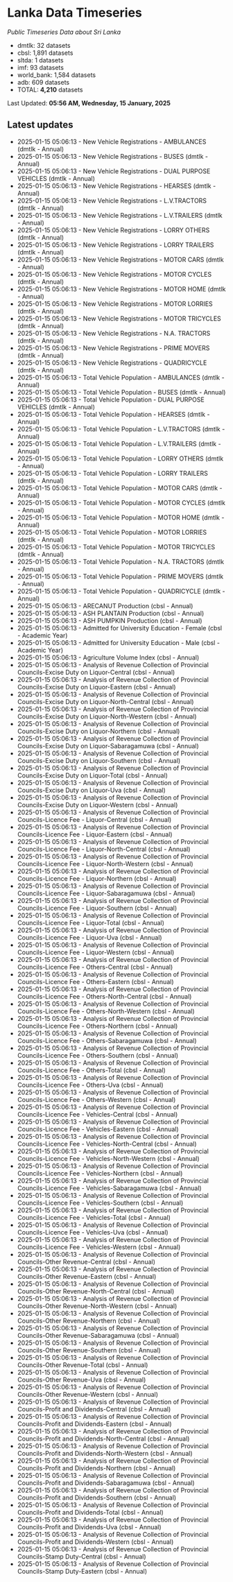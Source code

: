 # Lanka Data Timeseries
*Public Timeseries Data about Sri Lanka*

* dmtlk: 32 datasets
* cbsl: 1,891 datasets
* sltda: 1 datasets
* imf: 93 datasets
* world_bank: 1,584 datasets
* adb: 609 datasets
* TOTAL: **4,210** datasets

Last Updated: **05:56 AM, Wednesday, 15 January, 2025**

## Latest updates

* 2025-01-15 05:06:13 - New Vehicle Registrations - AMBULANCES (dmtlk - Annual)
* 2025-01-15 05:06:13 - New Vehicle Registrations - BUSES (dmtlk - Annual)
* 2025-01-15 05:06:13 - New Vehicle Registrations - DUAL PURPOSE VEHICLES (dmtlk - Annual)
* 2025-01-15 05:06:13 - New Vehicle Registrations - HEARSES (dmtlk - Annual)
* 2025-01-15 05:06:13 - New Vehicle Registrations - L.V.TRACTORS (dmtlk - Annual)
* 2025-01-15 05:06:13 - New Vehicle Registrations - L.V.TRAILERS (dmtlk - Annual)
* 2025-01-15 05:06:13 - New Vehicle Registrations - LORRY OTHERS (dmtlk - Annual)
* 2025-01-15 05:06:13 - New Vehicle Registrations - LORRY TRAILERS (dmtlk - Annual)
* 2025-01-15 05:06:13 - New Vehicle Registrations - MOTOR CARS (dmtlk - Annual)
* 2025-01-15 05:06:13 - New Vehicle Registrations - MOTOR CYCLES (dmtlk - Annual)
* 2025-01-15 05:06:13 - New Vehicle Registrations - MOTOR HOME (dmtlk - Annual)
* 2025-01-15 05:06:13 - New Vehicle Registrations - MOTOR LORRIES (dmtlk - Annual)
* 2025-01-15 05:06:13 - New Vehicle Registrations - MOTOR TRICYCLES (dmtlk - Annual)
* 2025-01-15 05:06:13 - New Vehicle Registrations - N.A. TRACTORS (dmtlk - Annual)
* 2025-01-15 05:06:13 - New Vehicle Registrations - PRIME MOVERS (dmtlk - Annual)
* 2025-01-15 05:06:13 - New Vehicle Registrations - QUADRICYCLE (dmtlk - Annual)
* 2025-01-15 05:06:13 - Total Vehicle Population - AMBULANCES (dmtlk - Annual)
* 2025-01-15 05:06:13 - Total Vehicle Population - BUSES (dmtlk - Annual)
* 2025-01-15 05:06:13 - Total Vehicle Population - DUAL PURPOSE VEHICLES (dmtlk - Annual)
* 2025-01-15 05:06:13 - Total Vehicle Population - HEARSES (dmtlk - Annual)
* 2025-01-15 05:06:13 - Total Vehicle Population - L.V.TRACTORS (dmtlk - Annual)
* 2025-01-15 05:06:13 - Total Vehicle Population - L.V.TRAILERS (dmtlk - Annual)
* 2025-01-15 05:06:13 - Total Vehicle Population - LORRY OTHERS (dmtlk - Annual)
* 2025-01-15 05:06:13 - Total Vehicle Population - LORRY TRAILERS (dmtlk - Annual)
* 2025-01-15 05:06:13 - Total Vehicle Population - MOTOR CARS (dmtlk - Annual)
* 2025-01-15 05:06:13 - Total Vehicle Population - MOTOR CYCLES (dmtlk - Annual)
* 2025-01-15 05:06:13 - Total Vehicle Population - MOTOR HOME (dmtlk - Annual)
* 2025-01-15 05:06:13 - Total Vehicle Population - MOTOR LORRIES (dmtlk - Annual)
* 2025-01-15 05:06:13 - Total Vehicle Population - MOTOR TRICYCLES (dmtlk - Annual)
* 2025-01-15 05:06:13 - Total Vehicle Population - N.A. TRACTORS (dmtlk - Annual)
* 2025-01-15 05:06:13 - Total Vehicle Population - PRIME MOVERS (dmtlk - Annual)
* 2025-01-15 05:06:13 - Total Vehicle Population - QUADRICYCLE (dmtlk - Annual)
* 2025-01-15 05:06:13 - ARECANUT Production (cbsl - Annual)
* 2025-01-15 05:06:13 - ASH PLANTAIN Production (cbsl - Annual)
* 2025-01-15 05:06:13 - ASH PUMPKIN Production (cbsl - Annual)
* 2025-01-15 05:06:13 - Admitted for University Education - Female (cbsl - Academic Year)
* 2025-01-15 05:06:13 - Admitted for University Education - Male (cbsl - Academic Year)
* 2025-01-15 05:06:13 - Agriculture Volume Index (cbsl - Annual)
* 2025-01-15 05:06:13 - Analysis of Revenue Collection of Provincial Councils-Excise Duty on Liquor-Central (cbsl - Annual)
* 2025-01-15 05:06:13 - Analysis of Revenue Collection of Provincial Councils-Excise Duty on Liquor-Eastern (cbsl - Annual)
* 2025-01-15 05:06:13 - Analysis of Revenue Collection of Provincial Councils-Excise Duty on Liquor-North-Central (cbsl - Annual)
* 2025-01-15 05:06:13 - Analysis of Revenue Collection of Provincial Councils-Excise Duty on Liquor-North-Western (cbsl - Annual)
* 2025-01-15 05:06:13 - Analysis of Revenue Collection of Provincial Councils-Excise Duty on Liquor-Northern (cbsl - Annual)
* 2025-01-15 05:06:13 - Analysis of Revenue Collection of Provincial Councils-Excise Duty on Liquor-Sabaragamuwa (cbsl - Annual)
* 2025-01-15 05:06:13 - Analysis of Revenue Collection of Provincial Councils-Excise Duty on Liquor-Southern (cbsl - Annual)
* 2025-01-15 05:06:13 - Analysis of Revenue Collection of Provincial Councils-Excise Duty on Liquor-Total (cbsl - Annual)
* 2025-01-15 05:06:13 - Analysis of Revenue Collection of Provincial Councils-Excise Duty on Liquor-Uva (cbsl - Annual)
* 2025-01-15 05:06:13 - Analysis of Revenue Collection of Provincial Councils-Excise Duty on Liquor-Western (cbsl - Annual)
* 2025-01-15 05:06:13 - Analysis of Revenue Collection of Provincial Councils-Licence Fee - Liquor-Central (cbsl - Annual)
* 2025-01-15 05:06:13 - Analysis of Revenue Collection of Provincial Councils-Licence Fee - Liquor-Eastern (cbsl - Annual)
* 2025-01-15 05:06:13 - Analysis of Revenue Collection of Provincial Councils-Licence Fee - Liquor-North-Central (cbsl - Annual)
* 2025-01-15 05:06:13 - Analysis of Revenue Collection of Provincial Councils-Licence Fee - Liquor-North-Western (cbsl - Annual)
* 2025-01-15 05:06:13 - Analysis of Revenue Collection of Provincial Councils-Licence Fee - Liquor-Northern (cbsl - Annual)
* 2025-01-15 05:06:13 - Analysis of Revenue Collection of Provincial Councils-Licence Fee - Liquor-Sabaragamuwa (cbsl - Annual)
* 2025-01-15 05:06:13 - Analysis of Revenue Collection of Provincial Councils-Licence Fee - Liquor-Southern (cbsl - Annual)
* 2025-01-15 05:06:13 - Analysis of Revenue Collection of Provincial Councils-Licence Fee - Liquor-Total (cbsl - Annual)
* 2025-01-15 05:06:13 - Analysis of Revenue Collection of Provincial Councils-Licence Fee - Liquor-Uva (cbsl - Annual)
* 2025-01-15 05:06:13 - Analysis of Revenue Collection of Provincial Councils-Licence Fee - Liquor-Western (cbsl - Annual)
* 2025-01-15 05:06:13 - Analysis of Revenue Collection of Provincial Councils-Licence Fee - Others-Central (cbsl - Annual)
* 2025-01-15 05:06:13 - Analysis of Revenue Collection of Provincial Councils-Licence Fee - Others-Eastern (cbsl - Annual)
* 2025-01-15 05:06:13 - Analysis of Revenue Collection of Provincial Councils-Licence Fee - Others-North-Central (cbsl - Annual)
* 2025-01-15 05:06:13 - Analysis of Revenue Collection of Provincial Councils-Licence Fee - Others-North-Western (cbsl - Annual)
* 2025-01-15 05:06:13 - Analysis of Revenue Collection of Provincial Councils-Licence Fee - Others-Northern (cbsl - Annual)
* 2025-01-15 05:06:13 - Analysis of Revenue Collection of Provincial Councils-Licence Fee - Others-Sabaragamuwa (cbsl - Annual)
* 2025-01-15 05:06:13 - Analysis of Revenue Collection of Provincial Councils-Licence Fee - Others-Southern (cbsl - Annual)
* 2025-01-15 05:06:13 - Analysis of Revenue Collection of Provincial Councils-Licence Fee - Others-Total (cbsl - Annual)
* 2025-01-15 05:06:13 - Analysis of Revenue Collection of Provincial Councils-Licence Fee - Others-Uva (cbsl - Annual)
* 2025-01-15 05:06:13 - Analysis of Revenue Collection of Provincial Councils-Licence Fee - Others-Western (cbsl - Annual)
* 2025-01-15 05:06:13 - Analysis of Revenue Collection of Provincial Councils-Licence Fee - Vehicles-Central (cbsl - Annual)
* 2025-01-15 05:06:13 - Analysis of Revenue Collection of Provincial Councils-Licence Fee - Vehicles-Eastern (cbsl - Annual)
* 2025-01-15 05:06:13 - Analysis of Revenue Collection of Provincial Councils-Licence Fee - Vehicles-North-Central (cbsl - Annual)
* 2025-01-15 05:06:13 - Analysis of Revenue Collection of Provincial Councils-Licence Fee - Vehicles-North-Western (cbsl - Annual)
* 2025-01-15 05:06:13 - Analysis of Revenue Collection of Provincial Councils-Licence Fee - Vehicles-Northern (cbsl - Annual)
* 2025-01-15 05:06:13 - Analysis of Revenue Collection of Provincial Councils-Licence Fee - Vehicles-Sabaragamuwa (cbsl - Annual)
* 2025-01-15 05:06:13 - Analysis of Revenue Collection of Provincial Councils-Licence Fee - Vehicles-Southern (cbsl - Annual)
* 2025-01-15 05:06:13 - Analysis of Revenue Collection of Provincial Councils-Licence Fee - Vehicles-Total (cbsl - Annual)
* 2025-01-15 05:06:13 - Analysis of Revenue Collection of Provincial Councils-Licence Fee - Vehicles-Uva (cbsl - Annual)
* 2025-01-15 05:06:13 - Analysis of Revenue Collection of Provincial Councils-Licence Fee - Vehicles-Western (cbsl - Annual)
* 2025-01-15 05:06:13 - Analysis of Revenue Collection of Provincial Councils-Other Revenue-Central (cbsl - Annual)
* 2025-01-15 05:06:13 - Analysis of Revenue Collection of Provincial Councils-Other Revenue-Eastern (cbsl - Annual)
* 2025-01-15 05:06:13 - Analysis of Revenue Collection of Provincial Councils-Other Revenue-North-Central (cbsl - Annual)
* 2025-01-15 05:06:13 - Analysis of Revenue Collection of Provincial Councils-Other Revenue-North-Western (cbsl - Annual)
* 2025-01-15 05:06:13 - Analysis of Revenue Collection of Provincial Councils-Other Revenue-Northern (cbsl - Annual)
* 2025-01-15 05:06:13 - Analysis of Revenue Collection of Provincial Councils-Other Revenue-Sabaragamuwa (cbsl - Annual)
* 2025-01-15 05:06:13 - Analysis of Revenue Collection of Provincial Councils-Other Revenue-Southern (cbsl - Annual)
* 2025-01-15 05:06:13 - Analysis of Revenue Collection of Provincial Councils-Other Revenue-Total (cbsl - Annual)
* 2025-01-15 05:06:13 - Analysis of Revenue Collection of Provincial Councils-Other Revenue-Uva (cbsl - Annual)
* 2025-01-15 05:06:13 - Analysis of Revenue Collection of Provincial Councils-Other Revenue-Western (cbsl - Annual)
* 2025-01-15 05:06:13 - Analysis of Revenue Collection of Provincial Councils-Profit and Dividends-Central (cbsl - Annual)
* 2025-01-15 05:06:13 - Analysis of Revenue Collection of Provincial Councils-Profit and Dividends-Eastern (cbsl - Annual)
* 2025-01-15 05:06:13 - Analysis of Revenue Collection of Provincial Councils-Profit and Dividends-North-Central (cbsl - Annual)
* 2025-01-15 05:06:13 - Analysis of Revenue Collection of Provincial Councils-Profit and Dividends-North-Western (cbsl - Annual)
* 2025-01-15 05:06:13 - Analysis of Revenue Collection of Provincial Councils-Profit and Dividends-Northern (cbsl - Annual)
* 2025-01-15 05:06:13 - Analysis of Revenue Collection of Provincial Councils-Profit and Dividends-Sabaragamuwa (cbsl - Annual)
* 2025-01-15 05:06:13 - Analysis of Revenue Collection of Provincial Councils-Profit and Dividends-Southern (cbsl - Annual)
* 2025-01-15 05:06:13 - Analysis of Revenue Collection of Provincial Councils-Profit and Dividends-Total (cbsl - Annual)
* 2025-01-15 05:06:13 - Analysis of Revenue Collection of Provincial Councils-Profit and Dividends-Uva (cbsl - Annual)
* 2025-01-15 05:06:13 - Analysis of Revenue Collection of Provincial Councils-Profit and Dividends-Western (cbsl - Annual)
* 2025-01-15 05:06:13 - Analysis of Revenue Collection of Provincial Councils-Stamp Duty-Central (cbsl - Annual)
* 2025-01-15 05:06:13 - Analysis of Revenue Collection of Provincial Councils-Stamp Duty-Eastern (cbsl - Annual)